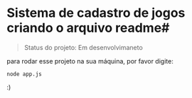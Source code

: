 # Sistema de cadastro de jogos criando o arquivo readme#

> Status do projeto: Em desenvolvimaneto

para rodar esse projeto na sua máquina, por favor digite:

```
node app.js
```

:)